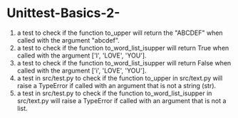 # Unittest-Basics-2-

1. a test to check if the function to_upper will return the "ABCDEF" when called with the argument "abcdef".
2. a test to check if the function to_word_list_isupper will return True when called with the argument ['I', 'LOVE', 'YOU'].
3. a test to check if the function to_word_list_isupper will return False when called with the argument ['i', 'LOVE', 'YOU'].
4. a test in src/test.py to check if the function to_upper in src/text.py will raise a TypeError if called with an argument that is not a string (str).
5. a test in src/test.py to check if the function to_word_list_isupper in src/text.py will raise a TypeError if called with an argument that is not a list.
